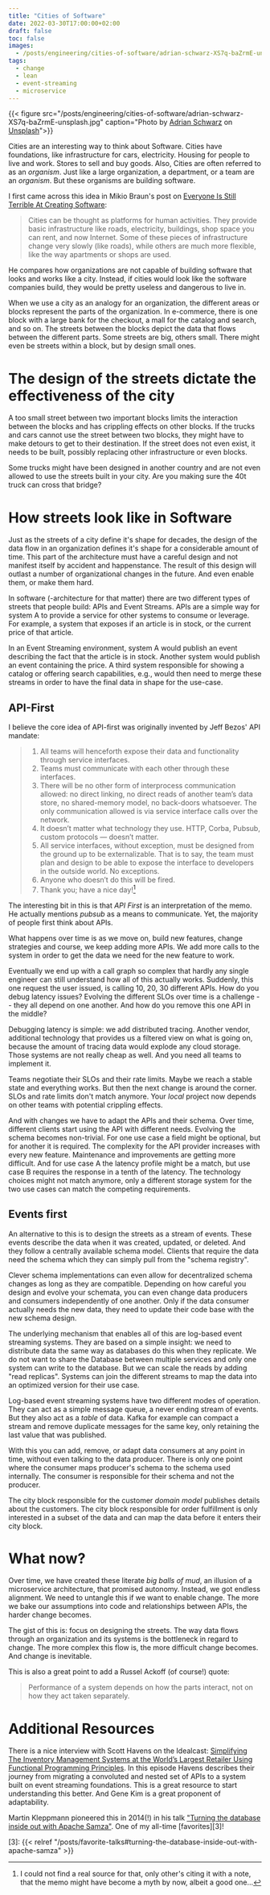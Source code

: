 ```yaml
---
title: "Cities of Software"
date: 2022-03-30T17:00:00+02:00
draft: false
toc: false
images:
  - /posts/engineering/cities-of-software/adrian-schwarz-XS7q-baZrmE-unsplash.jpg
tags: 
  - change
  - lean
  - event-streaming
  - microservice
---
```


{{< figure src="/posts/engineering/cities-of-software/adrian-schwarz-XS7q-baZrmE-unsplash.jpg"
    caption="Photo by [Adrian Schwarz](https://unsplash.com/@aeschwarz) on [Unsplash](https://unsplash.com/photos/XS7q-baZrmE)">}}


Cities are an interesting way to think about Software. Cities have foundations,
like infrastructure for cars, electricity. Housing for people to live and work.
Stores to sell and buy goods. Also, Cities are often referred to as an
_organism_. Just like a large organization, a department, or a team are an
_organism_. But these organisms are building software.

I first came across this idea in Mikio Braun's post on [Everyone Is Still
Terrible At Creating Software][0]:

> Cities can be thought as platforms for human activities. They provide basic
> infrastructure like roads, electricity, buildings, shop space you can rent,
> and now Internet. Some of these pieces of infrastructure change very slowly
> (like roads), while others are much more flexible, like the way apartments or
> shops are used.

He compares how organizations are not capable of building software that looks
and works like a city. Instead, if cities would look like the software companies
build, they would be pretty useless and dangerous to live in.

When we use a city as an analogy for an organization, the different areas or
blocks represent the parts of the organization. In e-commerce, there is one
block with a large bank for the checkout, a mall for the catalog and search, and
so on. The streets between the blocks depict the data that flows between the
different parts. Some streets are big, others small. There might even be
streets within a block, but by design small ones.

# The design of the streets dictate the effectiveness of the city

A too small street between two important blocks limits the interaction between
the blocks and has crippling effects on other blocks. If the trucks and cars
cannot use the street between two blocks, they might have to make detours to get
to their destination. If the street does not even exist, it needs to be built,
possibly replacing other infrastructure or even blocks.

Some trucks might have been designed in another country and are not even allowed
to use the streets built in your city. Are you making sure the 40t truck can
cross that bridge?

# How streets look like in Software

Just as the streets of a city define it's shape for decades, the design of the
data flow in an organization defines it's shape for a considerable amount of
time. This part of the architecture must have a careful design and not manifest
itself by accident and happenstance. The result of this design will outlast a
number of organizational changes in the future. And even enable them, or make
them hard.

In software (-architecture for that matter) there are two different types of
streets that people build: APIs and Event Streams. APIs are a simple way for
system A to provide a service for other systems to consume or leverage. For
example, a system that exposes if an article is in stock, or the current price of
that article.

In an Event Streaming environment, system A would publish an event describing
the fact that the article is in stock. Another system would publish an event
containing the price. A third system responsible for showing a catalog or
offering search capabilities, e.g., would then need to merge these streams in
order to have the final data in shape for the use-case.

## API-First

I believe the core idea of API-first was originally invented by Jeff Bezos' API
mandate:

> 1. All teams will henceforth expose their data and functionality through
>    service interfaces.
> 2. Teams must communicate with each other through these interfaces.
> 3. There will be no other form of interprocess communication allowed: no
>    direct linking, no direct reads of another team’s data store, no
>    shared-memory model, no back-doors whatsoever. The only communication
>    allowed is via service interface calls over the network.
> 4. It doesn’t matter what technology they use. HTTP, Corba, Pubsub, custom
>    protocols — doesn’t matter.
> 5. All service interfaces, without exception, must be designed from the ground
>    up to be externalizable. That is to say, the team must plan and design to
>    be able to expose the interface to developers in the outside world. No
>    exceptions.
> 6. Anyone who doesn’t do this will be fired.
> 7. Thank you; have a nice day![^1]

The interesting bit in this is that _API First_ is an interpretation of the
memo. He actually mentions _pubsub_ as a means to communicate. Yet, the majority
of people first think about APIs.

What happens over time is as we move on, build new features, change strategies
and course, we keep adding more APIs. We add more calls to the system in order
to get the data we need for the new feature to work.

Eventually we end up with a call graph so complex that hardly any single
engineer can still understand how all of this actually works. Suddenly, this one
request the user issued, is calling 10, 20, 30 different APIs. How do you debug
latency issues? Evolving the different SLOs over time is a challenge -- they all
depend on one another. And how do you remove this one API in the middle?

Debugging latency is simple: we add distributed tracing. Another vendor,
additional technology that provides us a filtered view on what is going on,
because the amount of tracing data would explode any cloud storage. Those
systems are not really cheap as well. And you need all teams to implement it.

Teams negotiate their SLOs and their rate limits. Maybe we reach a stable state
and everything works. But then the next change is around the corner. SLOs and
rate limits don't match anymore. Your _local_ project now depends on other teams
with potential crippling effects.

And with changes we have to adapt the APIs and their schema. Over time,
different clients start using the API with different needs. Evolving the schema
becomes non-trivial. For one use case a field might be optional, but for another
it is required. The complexity for the API provider increases with every new
feature. Maintenance and improvements are getting more difficult. And for use
case A the latency profile might be a match, but use case B requires the
response in a tenth of the latency. The technology choices might not match
anymore, only a different storage system for the two use cases can match the
competing requirements.

## Events first

An alternative to this is to design the streets as a stream of events. These
events describe the data when it was created, updated, or deleted. And they
follow a centrally available schema model. Clients that require the data need
the schema which they can simply pull from the "schema registry".

Clever schema implementations can even allow for decentralized schema changes as
long as they are compatible.  Depending on how careful you design and evolve
your schemata, you can even change data producers and consumers independently
of one another. Only if the data consumer actually needs the new data, they
need to update their code base with the new schema design.

The underlying mechanism that enables all of this are log-based event streaming
systems. They are based on a simple insight: we need to distribute data the same
way as databases do this when they replicate. We do not want to share the
Database between multiple services and only one system can write to the
database. But we can scale the reads by adding "read replicas". Systems can
join the different streams to map the data into an optimized version for their
use case.

Log-based event streaming systems have two different modes of operation. They
can act as a simple message queue, a never ending stream of events. But they
also act as a _table_ of data. Kafka for example can compact a stream and remove
duplicate messages for the same key, only retaining the last value that was
published.

With this you can add, remove, or adapt data consumers at any point in time,
without even talking to the data producer. There is only one point where the
consumer maps producer's schema to the schema used internally. The consumer is
responsible for their schema and not the producer.

The city block responsible for the customer _domain model_ publishes details
about the customers. The city block responsible for order fulfillment is only
interested in a subset of the data and can map the data before it enters their
city block.

# What now?

Over time, we have created these literate _big balls of mud_, an illusion of a
microservice architecture, that promised autonomy. Instead, we got endless
alignment. We need to untangle this if we want to enable change. The more we
bake our assumptions into code and relationships between APIs, the harder change
becomes.

The gist of this is: focus on designing the streets. The way data flows through
an organization and its systems is the bottleneck in regard to change. The more
complex this flow is, the more difficult change becomes. And change is
inevitable.

This is also a great point to add a Russel Ackoff (of course!) quote:

> Performance of a system depends on how the parts interact, not on how they act
> taken separately.

# Additional Resources

There is a nice interview with Scott Havens on the Idealcast: [Simplifying The
Inventory Management Systems at the World’s Largest Retailer Using Functional
Programming Principles][1]. In this episode Havens describes their journey from
migrating a convoluted and nested set of APIs to a system built on event
streaming foundations. This is a great resource to start understanding this
better. And Gene Kim is a great proponent of adaptability.

Martin Kleppmann pioneered this in 2014(!) in his talk ["Turning the database
inside out with Apache Samza"][2]. One of my all-time [favorites][3]!

[0]: https://mikiobraun.wordpress.com/2021/04/05/creating-software-at-scale/

[^1]: I could not find a real source for that, only other's citing it with a
    note, that the memo might have become a myth by now, albeit a good one...

[1]: https://itrevolution.com/the-idealcast-episode-23

[2]: https://www.youtube.com/watch?v=fU9hR3kiOK0

[3]: {{< relref "/posts/favorite-talks#turning-the-database-inside-out-with-apache-samza" >}}

